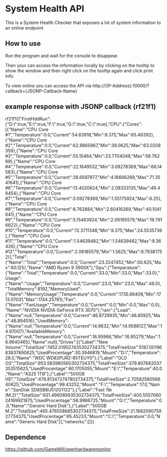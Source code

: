 # System Health API

This is a System Health Checker that exposes a lot of system information to an online endpoint

## How to use
Run the program and wait for the console to disappear.

Then your can access the information locally by clicking on the tooltip to show the window and then right click on the tooltip again and click print info.

To view online you can access the API via http://{IP-Address}:10000/?callback={JSONP-Callback-Name}


## example response with JSONP callback (rf21f1)
rf21f1({"FirstHddRun":{"D:\\":true,"E:\\":true,"F:\\":true,"G:\\":true,"C:\\":true},"CPU":{"Cores":[{"Name":"CPU Core #1","Temperature":0.0,"Current":54.63918,"Min":9.375,"Max":65.46392},{"Name":"CPU Core #2","Temperature":0.0,"Current":62.8865967,"Min":39.0625,"Max":63.0208359},{"Name":"CPU Core #3","Temperature":0.0,"Current":55.15464,"Min":23.7704048,"Max":58.76289},{"Name":"CPU Core #4","Temperature":0.0,"Current":22.1649532,"Min":3.09278369,"Max":66.14583},{"Name":"CPU Core #5","Temperature":0.0,"Current":38.6597977,"Min":4.16666269,"Max":71.3541641},{"Name":"CPU Core #6","Temperature":0.0,"Current":13.4020624,"Min":2.08333135,"Max":49.48454},{"Name":"CPU Core #7","Temperature":0.0,"Current":3.09278369,"Min":1.55175924,"Max":6.25},{"Name":"CPU Core #8","Temperature":0.0,"Current":8.762884,"Min":2.60416269,"Max":40.1041641},{"Name":"CPU Core #9","Temperature":0.0,"Current":5.15463924,"Min":2.06185579,"Max":19.7916622},{"Name":"CPU Core #10","Temperature":0.0,"Current":12.3711348,"Min":9.375,"Max":24.5535736},{"Name":"CPU Core #11","Temperature":0.0,"Current":1.54639482,"Min":1.54639482,"Max":9.36426},{"Name":"CPU Core #12","Temperature":0.0,"Current":2.06185579,"Min":1.5625,"Max":9.79381752}],"Total":{"Name":"Total","Temperature":0.0,"Current":23.3247452,"Min":50.625,"Max":60.125},"Name":"AMD Ryzen 9 3900X"},"Gpu":{"Temperature":{"Name":"Total","Temperature":0.0,"Current":33.0,"Min":33.0,"Max":33.0},"Usage":{"Name":"Usage","Temperature":0.0,"Current":23.0,"Min":23.0,"Max":46.0},"TotalMemory":8192,"MemoryUsed":{"Name":"MemoryUsage","Temperature":0.0,"Current":1735.66406,"Min":1713.07031,"Max":1744.25781},"Fan":{"Name":"FanUsage","Temperature":0.0,"Current":0.0,"Min":0.0,"Max":0.0},"Name":"NVIDIA NVIDIA GeForce RTX 3070"},"ram":{"Load":{"Name":null,"Temperature":0.0,"Current":46.8729935,"Min":46.85925,"Max":46.894516},"UsedMemory":{"Name":null,"Temperature":0.0,"Current":14.9632,"Min":14.9588127,"Max":14.97007},"AvailableMemory":{"Name":null,"Temperature":0.0,"Current":16.95966,"Min":16.95279,"Max":16.9640465},"Name":null},"Drives":[{"Label":"New Volume","TotalSize":7452.019527435302734375,"TotalFreeSize":5187.0019683837890625,"UsedProcentage":30.3946819,"Mount":"D:\\","Temperature":28.0,"Name":"WDC WD82PURZ-85TEUY0"},{"Label":"OLD OS","TotalSize":953.583980560302734375,"TotalFreeSize":379.807682037353515625,"UsedProcentage":60.1705055,"Mount":"E:\\","Temperature":40.0,"Name":"AS25 1TB"},{"Label":"500GB HD","TotalSize":476.813472747802734375,"TotalFreeSize":2.7058258056640625,"UsedProcentage":99.43252,"Mount":"F:\\","Temperature":17.0,"Name":"SanDisk SD8SB8U512G1122"},{"Label":"Fast 1tb (M.2)","TotalSize":931.496089935302734375,"TotalFreeSize":400.555706024169921875,"UsedProcentage":56.9986725,"Mount":"G:\\","Temperature":0.0,"Name":"Generic Hard Disk"},{"Label":"500GB M.2","TotalSize":465.476558685302734375,"TotalFreeSize":21.168209075927734375,"UsedProcentage":95.45233,"Mount":"C:\\","Temperature":0.0,"Name":"Generic Hard Disk"}],"networks":[]})

## Dependence
https://github.com/GameMill/openhardwaremonitor
